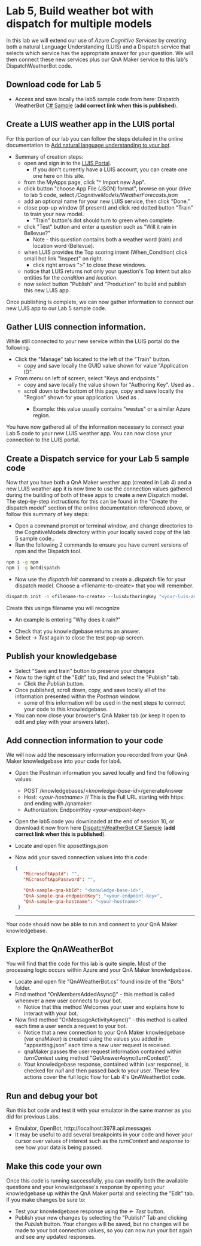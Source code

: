 # Lab 5, Build weather bot with dispatch for multiple models

In this lab we will extend our use of _Azure Cognitive Services_ by creating both a natural Language Understanding (LUIS) and a Dispatch service that selects which service has the appropriate answer for your question. We will then connect these new services plus our QnA Maker service to this lab's DispatchWeatherBot code.

## Download code for Lab 5
* Access and save locally the lab5 sample code from here: Dispatch WeatherBot [C# Sample](https://github.com/Kaiqb/experiment/tree/master/training/Code/Lab5%20Dispatch)  (**add correct link when this is published**).
 
## Create a LUIS weather app in the LUIS portal
For this portion of our lab you can follow the steps detailed in the online documentation to [Add natural language understanding to your bot](https://docs.microsoft.com/en-us/azure/bot-service/bot-builder-howto-v4-luis?view=azure-bot-service-4.0&tabs=csharp). 

* Summary of creation steps:
  - open and sign in to the [LUIS Portal](https://www.luis.ai/home). 
    - If you don't currently have a LUIS account, you can create one one here on this site.
  - from the MyApps page, click "^ Import new App".
  - click button "choose App File (JSON) format", browse on your drive to lab 5 code, select _/CognitiveModels/WeatherForecasts.json_
  - add an optional name for your new LUIS service, then click "Done."
  - close pop-up window (if present) and click red dotted button "Train" to train your new model.
    - "Train" button's dot should turn to green when complete.
  - click "Test" button and enter a question such as "Will it rain in Bellevue?"
    - Note - this question contains both a weather word (rain) and location word (Bellevue).
  - when LUIS provides the Top scoring intent (When_Condition) click small hot link "Inspect" on right.
    - click right arrows ">" to close these windows.
  - notice that LUIS returns not only your question's Top Intent but also entities for the _condition_ and _location_.
  - now select button "Publish" and "Production" to build and publish this new LUIS app.

Once publishing is complete, we can now gather information to connect our new LUIS app to our Lab 5 sample code.

## Gather LUIS connection information.
While still connected to your new service within the LUIS portal do the following.
* Click the "Manage" tab located to the left of the "Train" button.
  - copy and save locally the GUID value shown for value "Application ID".
* From menu on left of screen, select "Keys and endpoints."
  - copy and save locally the value shown for "Authoring Key". Used as <your-luis-authoring-key>.
  - scroll down to the bottom of this page, copy and save locally the "Region" shown for your application. Used as <your-region>.
    - Example: this value usually contains "westus" or a similar Azure region.
  
You have now gathered all of the information necessary to connect your Lab 5 code to your new LUIS weather app. You can now close your connection to the LUIS portal. 

## Create a Dispatch service for your Lab 5 sample code
Now that you have both a QnA Maker weather app (created in Lab 4) and a new LUIS weather app it is now time to use the connection values gathered during the building of both of these apps to create a new Dispatch model. The step-by-step instructions for this can be found in the "Create the dispatch model" section of the online documentation referenced above, or follow this summary of key steps:
* Open a command prompt or terminal window, and change directories to the CognitiveModels directory within your locally saved copy of the lab 5 sample code..
* Run the following 2 commands to ensure you have current versions of npm and the Dispatch tool.
```cmd
npm i -g npm
npm i -g botdispatch
```
* Now use the _dispatch init_ command to create a .dispatch file for your dispatch model. Choose a \<filename-to-create> that you will remember.
```cmd
dispatch init -n <filename-to-create> --luisAuthoringKey "<your-luis-authoring-key>" --luisAuthoringRegion <your-region>
```

Create this usinga filename you will recognize
  - An example is entering "Why does it rain?"
* Check that you knowledgebase returns an answer.
* Select _-> Test_ again to close the test pop-up screen.

## Publish your knowledgebase
* Select "Save and train" button to preserve your changes
* Now to the right of the "Edit" tab, find and select the "Publish" tab.
  - Click the _Publish_ button.
* Once published, scroll down, copy, and save locally all of the information presented within the *Postman* window.
  - some of this information will be used in the next steps to connect your code to this knowledgebase.
* You can now close your browser's QnA Maker tab (or keep it open to edit and play with your answers later).

## Add connection information to your code
We will now add the nescessary information you recorded from your QnA Maker knowledgebase into your code for lab4.
* Open the Postman information you saved locally and find the following values:
  - POST /knowledgebases/<*knowledge-base-id*>/generateAnswer
  - Host: <*your-hostname*> // This is the Full URL starting with https: and ending with /qnamaker
  - Authorization: EndpointKey <*your-endpoint-key*>
  
* Open the lab5 code you downloaded at the end of session 10, or download it now from here [DispatchWeatherBot C# Sample](https://github.com/Kaiqb/experiment/tree/master/training/Code/Lab5%20Dispatch) (**add correct link when this is published**).

* Locate and open file appsettings.json
* Now add your saved connection values into this code:
  ``` JSON
  {
     "MicrosoftAppId": "",
     "MicrosoftAppPassword": "",
  
     "QnA-sample-qna-kbId": "<knowledge-base-id>",
     "QnA-sample-qna-endpointKey": "<your-endpoint-key>",
     "QnA-sample-qna-hostname": "<your-hostname>"
   }
   ```
   ---
   
Your code should now be able to run and connect to your QnA Maker knowledgebase.
  
## Explore the QnAWeatherBot 
You will find that the code for this lab is quite simple. Most of the processing logic occurs within Azure and your QnA Maker knowledgebase.
* Locate and open file "QnAWeatherBot.cs" found inside of the "Bots" folder.
* Find method "OnMembersAddedAsync()" - this method is called whenever a new user connects to your bot.
  - Notice that this method Welcomes your user and explains how to interact with your bot.
* Now find method "OnMessageActivityAsync()" - this method is called each time a user sends a request to your bot.
  - Notice that a new connection to your QnA Maker knowledgebase (var qnaMaker) is created using the values you added in "appsetting.json" each time a new user request is received.
  - qnaMaker passes the user request information contained within _turnContext_ using method "GetAnswerAsync(turnContext)".
  - Your knowledgebase response, contained within (var response), is checked for _null_ and then passed back to your user.
These few actions cover the full logic flow for Lab 4's QnAWeatherBot code.

## Run and debug your bot
Run this bot code and test it with your emulator in the same manner as you did for previous Labs.
* Emulator, OpenBot, http://localhost:3978.api.messages
* It may be useful to add several breakpoints in your code and hover your cursor over values of interest such as the _turnContext_ and _response_ to see how your data is being passed.

## Make this code your own
Once this code is running successfully, you can modify both the available questions and your knowledgebase's response by opening your knowledgebase up within the QnA Maker portal and selecting the "Edit" tab. If you make changes be sure to:
* Test your knowledgebase response using the _<- Test_ button.
* Publish your new changes by selecting the "Publish" Tab and clicking the _Publish_ button.
Your changes will be saved, but no changes will be made to your bot connection values, so you can now run your bot again and see any updated responses. 


